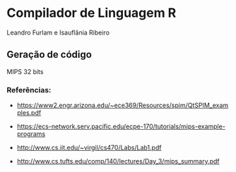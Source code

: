 # Compilador de Linguagem R 

Leandro Furlam e Isauflânia Ribeiro

## Geração de código

MIPS 32 bits

### Referências:

* https://www2.engr.arizona.edu/~ece369/Resources/spim/QtSPIM_examples.pdf

* https://ecs-network.serv.pacific.edu/ecpe-170/tutorials/mips-example-programs

* http://www.cs.iit.edu/~virgil/cs470/Labs/Lab1.pdf

* http://www.cs.tufts.edu/comp/140/lectures/Day_3/mips_summary.pdf
